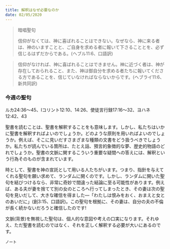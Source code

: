```yaml
---
title: 解釈はなぜ必要なのか
date: 02/05/2020
---
```


> <p>暗唱聖句</p>
> 信仰がなくては、神に喜ばれることはできない。なぜなら、神に来る者は、神のいますことと、ご自身を求める者に報いて下さることとを、必ず信じるはずだからである。(ヘブル11:6、口語訳)

> <p></p>
> 信仰がなければ、神に喜ばれることはできません。神に近づく者は、神が存在しておられること、また、神は御自分を求める者たちに報いてくださる方であることを、信じていなければならないからです。(ヘブライ11:6、新共同訳)

### 今週の聖句
ルカ24:36〜45、Ⅰコリント12:10、14:26、使徒言行録17:16〜32、ヨハネ12:42、43

聖書を読むことは、聖書を解釈することをも意味します。しかし、私たちはいかに聖書を解釈すればよいのでしょうか。どのような原則を用いればよいのでしょうか。例えば、そこに見いだすさまざまな種類の文書をどう扱うべきでしょうか。私たちが読んでいる箇所は、たとえ話、預言的象徴的な夢、歴史的物語のどれでしょうか。聖書の文脈に関するこういう重要な疑間への答えには、解釈という行為そのものが含まれています。

時として、聖書を神の宣託として用いる人たちがいます。つまり、指針を与えてくれる聖句を願い求めて、ランダムに開くのです。しかし、ランダムに開いた聖句を結びつけるなら、非常に奇妙で間違った結論に至る可能性があります。例えば、ある夫が妻を捨てて別の女のところへ行ってしまったとき、その妻は次の聖句を見いだして、大きな確信を得ました―「わたしは恨みをおく、おまえと女とのあいだに」(創3:15、口語訳)。この聖句を根拠に、その妻は、自分の夫の不倫が長く続かないだろうと確信したのです!

文脈(背景)を無視した聖句は、個人的な意図や考えの口実になります。それゆえ、ただ聖書を読むのではなく、それを正しく解釈する必要が大いにあるのです。

`ノート`